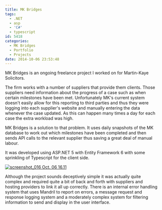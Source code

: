 ```yaml
---
title: MK Bridges
tags:
  - .NET
  - asp
  - 'C#'
  - typescript
id: 5418
categories:
  - MK Bridges
  - Portfolio
  - Projects
date: 2014-10-06 23:53:48
---
```


MK Bridges is an ongoing freelance project I worked on for Martin-Kaye Solicitors.

<!--more--> 

The firm works with a number of suppliers that provide them clients. Those suppliers need information about the progress of a case such as when certain milestones have been met. Unfortunately MK's current system doesn't easily allow for this reporting to third parties and thus they were logging into each supplier's website and manually entering the data whenever the case updated. As this can happen many times a day for each case the extra workload was high.

MK Bridges is a solution to that problem. It uses daily snapshots of the MK database to work out which milestones have been completed and then sends API calls to the relevant supplier thus saving a great deal of manual labour.

It was developed using ASP.NET 5 with Entity Framework 6 with some sprinkling of Typescript for the client side. 

[![screenshot_016 Oct. 06 16.11](https://www.mikecann.co.uk/wp-content/uploads/2014/10/screenshot_016-Oct.-06-16.11-1024x568.png)](https://www.mikecann.co.uk/wp-content/uploads/2014/10/screenshot_016-Oct.-06-16.11.png)

Although the project sounds deceptively simple it was actually quite complex and required quite a bit of back and forth with suppliers and hosting providers to link it all up correctly. There is an internal error handling system that uses Mandril to report on errors, a message request and response logging system and a moderately complex system for filtering information to send and display in the user interface.